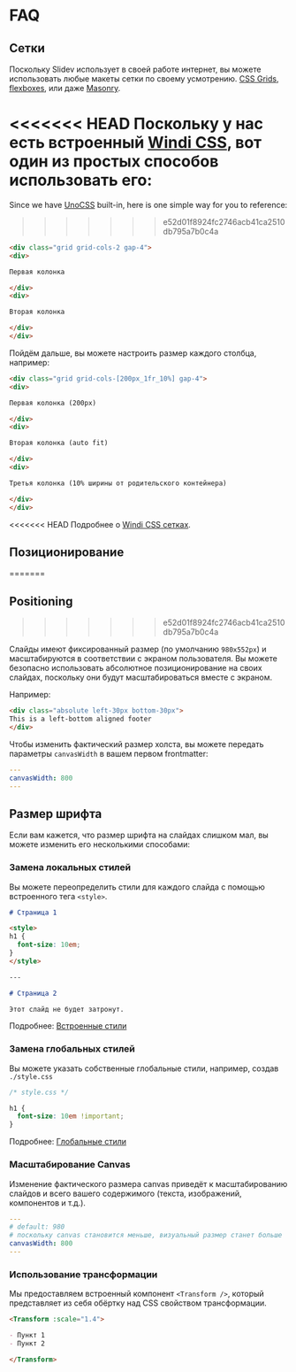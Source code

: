 # FAQ

## Сетки

Поскольку Slidev использует в своей работе интернет, вы можете использовать любые макеты сетки по своему усмотрению. [CSS Grids](https://css-tricks.com/snippets/css/complete-guide-grid/), [flexboxes](https://css-tricks.com/snippets/css/a-guide-to-flexbox/), или даже [Masonry](https://css-tricks.com/native-css-masonry-layout-in-css-grid/).

<<<<<<< HEAD
Поскольку у нас есть встроенный [Windi CSS](https://windicss.org/), вот один из простых способов использовать его:
=======
Since we have [UnoCSS](https://unocss.dev/) built-in, here is one simple way for you to reference:
>>>>>>> e52d01f8924fc2746acb41ca2510db795a7b0c4a

```html
<div class="grid grid-cols-2 gap-4">
<div>

Первая колонка

</div>
<div>

Вторая колонка

</div>
</div>
```

Пойдём дальше, вы можете настроить размер каждого столбца, например:

```html
<div class="grid grid-cols-[200px_1fr_10%] gap-4">
<div>

Первая колонка (200px)

</div>
<div>

Вторая колонка (auto fit)

</div>
<div>

Третья колонка (10% ширины от родительского контейнера)

</div>
</div>
```

<<<<<<< HEAD
Подробнее о [Windi CSS сетках](https://windicss.org/utilities/grid.html).

## Позиционирование
=======
## Positioning
>>>>>>> e52d01f8924fc2746acb41ca2510db795a7b0c4a

Слайды имеют фиксированный размер (по умолчанию `980x552px`) и масштабируются в соответствии с экраном пользователя. Вы можете безопасно использовать абсолютное позиционирование на своих слайдах, поскольку они будут масштабироваться вместе с экраном.

Например:

```html
<div class="absolute left-30px bottom-30px">
This is a left-bottom aligned footer
</div>
```

Чтобы изменить фактический размер холста, вы можете передать параметры `canvasWidth` в вашем первом frontmatter:

```yaml
---
canvasWidth: 800
---
```

## Размер шрифта

Если вам кажется, что размер шрифта на слайдах слишком мал, вы можете изменить его несколькими способами:

### Замена локальных стилей

Вы можете переопределить стили для каждого слайда с помощью встроенного тега `<style>`.

```md
# Страница 1

<style>
h1 {
  font-size: 10em;
}
</style>

---

# Страница 2

Этот слайд не будет затронут.
```

Подробнее: [Встроенные стили](/guide/syntax.html#встроенные-стиnи)

### Замена глобальных стилей

Вы можете указать собственные глобальные стили, например, создав `./style.css`

```css
/* style.css */

h1 {
  font-size: 10em !important;
}
```

Подробнее: [Глобальные стили](/custom/directory-structure.html#стиnи)

### Масштабирование Canvas

Изменение фактического размера canvas приведёт к масштабированию слайдов и всего вашего содержимого (текста, изображений, компонентов и т.д.).

```yaml
---
# default: 980
# поскольку canvas становится меньше, визуальный размер станет больше
canvasWidth: 800
---
```

### Использование трансформации

Мы предоставляем встроенный компонент `<Transform />`, который представляет из себя обёртку над CSS свойством трансформации.

```md
<Transform :scale="1.4">

- Пункт 1
- Пункт 2

</Transform>
```
